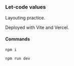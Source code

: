### Let-code values

Layouting practice.

Deployed with Vite and Vercel.

#### Commands

`npm i`

`npm run dev`
